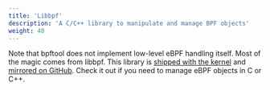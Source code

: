 ```yaml
---
title: 'Libbpf'
description: 'A C/C++ library to manipulate and manage BPF objects'
weight: 40
---
```


Note that bpftool does not implement low-level eBPF handling itself. Most of
the magic comes from libbpf. This library is [shipped with the
kernel](https://git.kernel.org/pub/scm/linux/kernel/git/torvalds/linux.git/tree/tools/lib/bpf)
and [mirrored on GitHub](https://github.com/libbpf/libbpf). Check it out if you
need to manage eBPF objects in C or C++.
